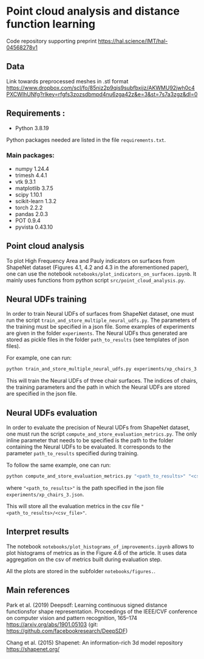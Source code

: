# Point cloud analysis and distance function learning

Code repository supporting preprint https://hal.science/IMT/hal-04568278v1

## Data

Link towards preprocessed meshes in .stl format
https://www.dropbox.com/scl/fo/85niz2p9qis9subfbxijz/AKWMU92jwh0c4PXCWIhUNfg?rlkey=rfgfs3zozsdbmpd4nu6zga42z&e=3&st=7s7a3zgz&dl=0

## Requirements :

- Python 3.8.19

Python packages needed are listed in the file ```requirements.txt```.

### Main packages:

- numpy 1.24.4
- trimesh 4.4.1
- vtk 9.3.1
- matplotlib 3.7.5
- scipy 1.10.1
- scikit-learn 1.3.2
- torch 2.2.2
- pandas 2.0.3
- POT 0.9.4
- pyvista 0.43.10

## Point cloud analysis

To plot High Frequency Area and Pauly indicators on surfaces from ShapeNet dataset (Figures 4.1, 4.2 and 4.3 in the aforementioned paper), one can use the notebook ```notebooks/plot_indicators_on_surfaces.ipynb```. It mainly uses functions from python script ```src/point_cloud_analysis.py```.

## Neural UDFs training

In order to train Neural UDFs of surfaces from ShapeNet dataset, one must run the script ```train_and_store_multiple_neural_udfs.py```. The parameters of the training must be specified in a json file. Some examples of experiments are given in the folder ```experiments```. The Neural UDFs thus generated are stored as pickle files in the folder ```path_to_results``` (see templates of json files).

For example, one can run:

```bash
python train_and_store_multiple_neural_udfs.py experiments/xp_chairs_3.json
```

This will train the Neural UDFs of three chair surfaces. The indices of chairs, the training parameters and the path in which the Neural UDFs are stored are specified in the json file.

## Neural UDFs evaluation

In order to evaluate the precision of Neural UDFs from ShapeNet dataset, one must run the script ```compute_and_store_evaluation_metrics.py```. The only inline parameter that needs to be specified is the path to the folder containing the Neural UDFs to be evaluated. It corresponds to the parameter ```path_to_results``` specified during training. 

To follow the same example, one can run:

```bash
python compute_and_store_evaluation_metrics.py "<path_to_results>" "<csv_file>"
```
where ```"<path_to_results>"``` is the path specified in the json file ```experiments/xp_chairs_3.json```.

This will store all the evaluation metrics in the csv file ```"<path_to_results>/<csv_file>"```. 

## Interpret results

The notebook ```notebooks/plot_histograms_of_improvements.ipynb``` allows to plot histograms of metrics as in the Figure 4.6 of the article. It uses data aggregation on the csv of metrics built during evaluation step. 

All the plots are stored in the subfolder ```notebooks/figures.```.

## Main references

Park et al. (2019)
Deepsdf: Learning continuous signed distance functionsfor shape representation.
Proceedings of the IEEE/CVF conference on computer vision and pattern recognition, 165–174
https://arxiv.org/abs/1901.05103 (git: https://github.com/facebookresearch/DeepSDF)

Chang et al. (2015)
Shapenet: An information-rich 3d model repository
https://shapenet.org/







